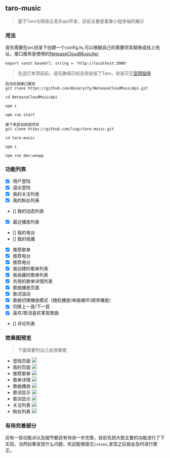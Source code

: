 ## taro-music

> 基于Taro与网易云音乐api开发，目前主要是着重小程序端的展示

### 用法

首先需要在src目录下创建一个config.ts,可以根据自己的需要将其替换成线上地址，接口服务是使用的[NeteaseCloudMusicApi](https://binaryify.github.io/NeteaseCloudMusicApi/#/)

```
export const baseUrl: string = 'http://localhost:3000'

```

> 在运行本项目前，请先确保已经全局安装了Taro，安装可见[官网指导](https://nervjs.github.io/taro/docs/GETTING-STARTED.html)

```
启动后端接口服务
git clone https://github.com/Binaryify/NeteaseCloudMusicApi.git

cd NeteaseCloudMusicApi

npm i

npm run start

接下来启动前端项目
git clone https://github.com/lsqy/taro-music.git

cd taro-music

npm i

npm run dev:weapp

```

### 功能列表

- [x] 用户登陆
- [x] 退出登陆
- [x] 我的关注列表
- [x] 我的粉丝列表
- [] 我的动态列表
- [x] 最近播放列表
- [] 我的电台
- [] 我的收藏
- [x] 推荐歌单
- [x] 推荐电台
- [x] 推荐电台
- [x] 我创建的歌单列表
- [x] 我收藏的歌单列表
- [x] 共用的歌单详情列表
- [x] 歌曲播放页面
- [x] 歌词滚动
- [x] 歌曲切换播放模式（随机播放/单曲循环/顺序播放）
- [x] 切换上一首/下一首
- [x] 喜欢/取消喜欢某首歌曲
- [] 评论列表

### 效果图预览

> 下面简要列出几张效果图

- 登陆页面
![](http://img.lsqy.tech/hexo/%E7%99%BB%E9%99%86%E9%A1%B5%E9%9D%A2.png)
- 我的页面
![](http://img.lsqy.tech/hexo/%E6%88%91%E7%9A%84%E9%A1%B5%E9%9D%A2.png)
- 推荐歌单
![](http://img.lsqy.tech/hexo/%E6%8E%A8%E8%8D%90%E6%AD%8C%E5%8D%95.png)
- 歌单详情
![](http://img.lsqy.tech/hexo/%E6%AD%8C%E5%8D%95%E8%AF%A6%E6%83%85.png)
- 歌曲播放
![](http://img.lsqy.tech/hexo/%E6%AD%8C%E6%9B%B2%E6%92%AD%E6%94%BE.png)
- 歌词显示
![](http://img.lsqy.tech/hexo/%E6%AD%8C%E8%AF%8D%E6%98%BE%E7%A4%BA.png)
- 歌词显示
![](http://img.lsqy.tech/hexo/%E5%85%B3%E6%B3%A8%E5%88%97%E8%A1%A8.png)
- 关注列表
![](http://img.lsqy.tech/hexo/%E5%85%B3%E6%B3%A8%E5%88%97%E8%A1%A8.png)
- 粉丝列表
![](http://img.lsqy.tech/hexo/%E7%B2%89%E4%B8%9D%E5%88%97%E8%A1%A8.png)

### 有待完善部分

还有一些功能点以及细节都还有待进一步完善，目前先把大致主要的功能进行了下实现，当然如果发现什么问题，欢迎能够提交`issues`,发现之后我会及时进行更正。